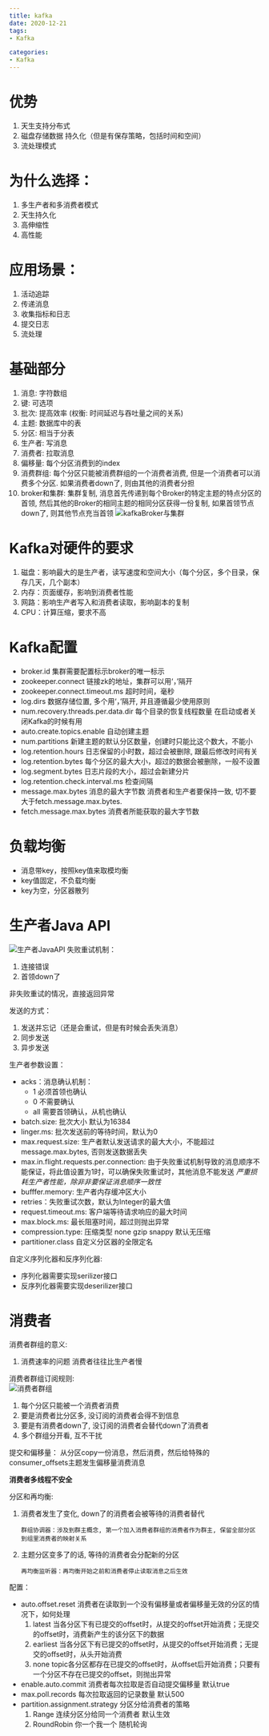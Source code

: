 ```yaml
---
title: kafka  
date: 2020-12-21  
tags:
- Kafka  

categories:
- Kafka
---
```


# 优势
1. 天生支持分布式
2. 磁盘存储数据 持久化（但是有保存策略，包括时间和空间）
3. 流处理模式

# 为什么选择：
1. 多生产者和多消费者模式
2. 天生持久化
3. 高伸缩性
4. 高性能

# 应用场景：
1. 活动追踪
2. 传递消息
3. 收集指标和日志
4. 提交日志
5. 流处理

# 基础部分
1. 消息: 字符数组
2. 键:  可选项
3. 批次: 提高效率 (权衡: 时间延迟与吞吐量之间的关系)
4. 主题: 数据库中的表
5. 分区: 相当于分表
6. 生产者: 写消息
7. 消费者: 拉取消息
8. 偏移量: 每个分区消费到的index
9. 消费群组: 每个分区只能被消费群组的一个消费者消费, 但是一个消费者可以消费多个分区. 如果消费者down了, 则由其他的消费者分担
10. broker和集群: 集群复制, 消息首先传递到每个Broker的特定主题的特点分区的首领, 然后其他的Broker的相同主题的相同分区获得一份复制, 如果首领节点down了, 则其他节点充当首领
![kafkaBroker与集群][1]

# Kafka对硬件的要求
1. 磁盘：影响最大的是生产者，读写速度和空间大小（每个分区，多个目录，保存几天，几个副本）
2. 内存：页面缓存，影响到消费者性能
3. 网路：影响生产者写入和消费者读取，影响副本的复制
4. CPU：计算压缩，要求不高

# Kafka配置
- broker.id 集群需要配置标示broker的唯一标示
- zookeeper.connect 链接zk的地址，集群可以用‘，’隔开
- zookeeper.connect.timeout.ms 超时时间，毫秒
- log.dirs 数据存储位置, 多个用‘，’隔开, 并且遵循最少使用原则
- num.recovery.threads.per.data.dir 每个目录的恢复线程数量 在启动或者关闭Kafka的时候有用
- auto.create.topics.enable 自动创建主题
- num.partitions 新建主题的默认分区数量，创建时只能比这个数大，不能小
- log.retention.hours 日志保留的小时数，超过会被删除, 跟最后修改时间有关
- log.retention.bytes 每个分区的最大大小，超过的数据会被删除，一般不设置
- log.segment.bytes 日志片段的大小，超过会新建分片
- log.retention.check.interval.ms 检查间隔
- message.max.bytes 消息的最大字节数 消费者和生产者要保持一致, 切不要大于fetch.message.max.bytes.
- fetch.message.max.bytes 消费者所能获取的最大字节数

# 负载均衡
- 消息带key，按照key值来取模均衡
- key值固定，不负载均衡
- key为空，分区器散列

# 生产者Java API
![生产者JavaAPI][2]
失败重试机制：
  1. 连接错误
  2. 首领down了  
  
非失败重试的情况，直接返回异常

发送的方式：
  1. 发送并忘记（还是会重试，但是有时候会丢失消息）
  2. 同步发送
  3. 异步发送
  
生产者参数设置：
- acks：消息确认机制：
  - 1 必须首领也确认
  - 0 不需要确认
  - all 需要首领确认，从机也确认
- batch.size: 批次大小 默认为16384  
- linger.ms: 批次发送前的等待时间，默认为0
- max.request.size: 生产者默认发送请求的最大大小，不能超过message.max.bytes, 否则发送数据丢失
- max.in.flight.requests.per.connection: 由于失败重试机制导致的消息顺序不能保证，将此值设置为1时，可以确保失败重试时，其他消息不能发送 *严重损耗生产者性能，除非非要保证消息顺序一致性*
- bufffer.memory: 生产者内存缓冲区大小  
- retries：失败重试次数，默认为Integer的最大值
- request.timeout.ms: 客户端等待请求响应的最大时间  
- max.block.ms: 最长阻塞时间，超过则抛出异常
- compression.type: 压缩类型 none gzip snappy 默认无压缩
- partitioner.class 自定义分区器的全限定名

自定义序列化器和反序列化器:
- 序列化器需要实现serilizer接口
- 反序列化器需要实现deserilizer接口

# 消费者
消费者群组的意义:
  1. 消费速率的问题 消费者往往比生产者慢

消费者群组订阅规则:  
![消费者群组][3]
  1. 每个分区只能被一个消费者消费
  2. 要是消费者比分区多, 没订阅的消费者会得不到信息
  3. 要是有消费者down了, 没订阅的消费者会替代down了消费者
  4. 多个群组分开看, 互不干扰

提交和偏移量： 
  从分区copy一份消息，然后消费，然后给特殊的consumer_offsets主题发生偏移量消费消息
  
**消费者多线程不安全**

分区和再均衡:
  1. 消费者发生了变化, down了的消费者会被等待的消费者替代
  
         群组协调器：涉及到群主概念, 第一个加入消费者群组的消费者作为群主, 保留全部分区到组里消费者的映射关系
        
  2. 主题分区变多了的话, 等待的消费者会分配新的分区
  
         再均衡监听器：再均衡开始之前和消费者停止读取消息之后生效
  
配置：
  - auto.offset.reset 消费者在读取到一个没有偏移量或者偏移量无效的分区的情况下，如何处理
     1. latest 当各分区下有已提交的offset时，从提交的offset开始消费；无提交的offset时，消费新产生的该分区下的数据
     2. earliest 当各分区下有已提交的offset时，从提交的offset开始消费；无提交的offset时，从头开始消费
     3. none topic各分区都存在已提交的offset时，从offset后开始消费；只要有一个分区不存在已提交的offset，则抛出异常
  - enable.auto.commit 消费者每次拉取是否自动提交偏移量 默认true
  - max.poll.records 每次拉取返回的记录数量 默认500
  - partition.assignment.strategy 分区分给消费者的策略
    1. Range 连续分区分给同一个消费者 默认生效
    2. RoundRobin 你一个我一个 随机轮询
  
  
  
[1]: ../../../../images/picture/Broker与集群.png
[2]: ../../../../images/picture/KafkaJavaApi.png
[3]: ../../../../images/picture/KafkaConsumerGroup.png
